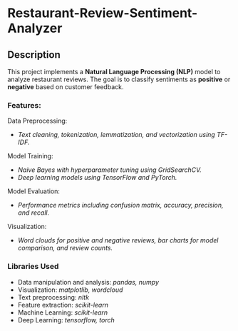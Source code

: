 # Restaurant-Review-Sentiment-Analyzer

## Description
This project implements a **Natural Language Processing (NLP)** model to analyze restaurant reviews. The goal is to classify sentiments as **positive** or **negative** based on customer feedback.

### Features:

Data Preprocessing:
*  *Text cleaning, tokenization, lemmatization, and vectorization using TF-IDF.*

Model Training:
   *  *Naive Bayes with hyperparameter tuning using GridSearchCV.*  
   *  *Deep learning models using TensorFlow and PyTorch.*
   
Model Evaluation: 
*  *Performance metrics including confusion matrix, accuracy, precision, and recall.*

Visualization:
*  *Word clouds for positive and negative reviews, bar charts for model comparison, and review counts.*


### Libraries Used
*  Data manipulation and analysis: *pandas, numpy*
*  Visualization: *matplotlib, wordcloud*
*  Text preprocessing: *nltk*
*  Feature extraction: *scikit-learn*
*  Machine Learning: *scikit-learn*
*  Deep Learning: *tensorflow, torch*
